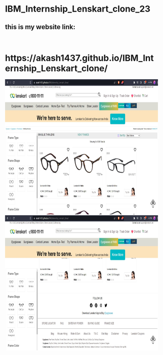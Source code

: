 # IBM_Internship_Lenskart_clone_23
<h2>this is my website link:</h2>
<br>
<h1>https://akash1437.github.io/IBM_Internship_Lenskart_clone/</h1>
<img src="ss1.jpg"  width="947" height="445">
<img src="ss2.jpg"  width="947" height="445">
